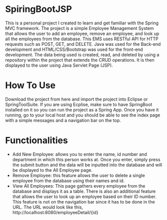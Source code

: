 # SpiringBootJSP

This is a personal project I created to learn and get familiar with the Spring MVC framework. The project is a simple Employee Management System that allows the user to 
add an employee, remove an employee, and look up all the employees from the database. This EMS uses RESTful API for HTTP requests such as POST, GET, and DELETE. Java was used for the 
Back-end development and HTML/CSS/Bootstrap was used for the front-end development. The data being used is created, read, and deleted by using a repository within the project
that extends the CRUD operations. It is then displayed to the user using Java Servlet Page (JSP).

# How To Use
Download the project from here and import the project into Eclipse or SpringToolSuite. If you are using Ecplise, make sure to have SpringBoot installed on it so you can run
the project as a Spring App. Once you have it running, go to your local host and you should be able to see the index page with a simple messages and a navigation bar on the top.

# Functionalities
- Add New Employee: allows you to enter the name, id number and department in which this person works at. Once you enter, simply press the submit button and the data will
be inputted into the database and will be displayed to the All Employee page.
- Remove Employee: this feature allows the user to delete a single employee from the database using their names and id.
- View All Employees: This page gathers every employee from the database and displays it as a table.
There is also an additional feature that allows the user to look up an employee based on their ID number. This feature is not on the navigation bar since it has to 
be done in the URL. The URL would look like this, http://localhost:8080/employeeDetail/{id}
